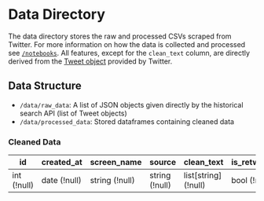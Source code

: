 # Data Directory

The data directory stores the raw and processed CSVs scraped from Twitter. For more information on how the data is collected and processed see [`/notebooks`](../notebooks/README.md). All features, except for the `clean_text` column, are directly derived from the [Tweet object](https://developer.twitter.com/en/docs/tweets/data-dictionary/overview/tweet-object#tweet-dictionary) provided by Twitter.

## Data Structure

* `/data/raw_data`: A list of JSON objects given directly by the historical search API (list of Tweet objects)
* `/data/processed_data`: Stored dataframes containing cleaned data

### Cleaned Data

| id             | created_at      | screen_name       | source            | clean_text              | is_retweet      | favorite_count | retweet_count  | hashtags     | urls         | mentions     | city         | province     | longitude        | latitude         |
|----------------|-----------------|-------------------|-------------------|-------------------------|-----------------|----------------|----------------|--------------|--------------|--------------|--------------|--------------|------------------|------------------|
| int (!null) | date (!null) | string (!null) | string (!null) | list[string] (!null) | bool (!null) | int (!null) | int (!null) | list[string] | list[string] | list[string] | list[string] | list[string] | float (!null) | float (!null) |
